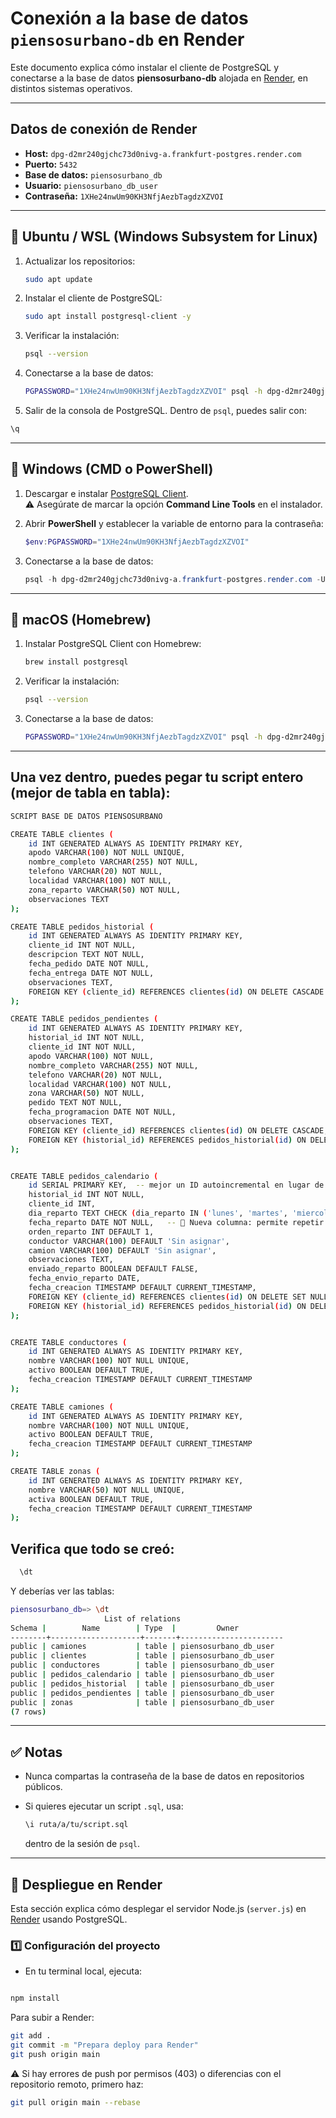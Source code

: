 # Conexión a la base de datos `piensosurbano-db` en Render

Este documento explica cómo instalar el cliente de PostgreSQL y conectarse a la base de datos **piensosurbano-db** alojada en [Render](https://render.com), en distintos sistemas operativos.

---

## Datos de conexión de Render

- **Host:** `dpg-d2mr240gjchc73d0nivg-a.frankfurt-postgres.render.com`
- **Puerto:** `5432`
- **Base de datos:** `piensosurbano_db`
- **Usuario:** `piensosurbano_db_user`
- **Contraseña:** `1XHe24nwUm90KH3NfjAezbTagdzXZVOI`

---

## 🔹 Ubuntu / WSL (Windows Subsystem for Linux)

1. Actualizar los repositorios:
   ```bash
   sudo apt update
   ```

2. Instalar el cliente de PostgreSQL:
   ```bash
   sudo apt install postgresql-client -y
   ```

3. Verificar la instalación:
   ```bash
   psql --version
   ```

4. Conectarse a la base de datos:
   ```bash
   PGPASSWORD="1XHe24nwUm90KH3NfjAezbTagdzXZVOI" psql -h dpg-d2mr240gjchc73d0nivg-a.frankfurt-postgres.render.com -U piensosurbano_db_user -d piensosurbano_db -p 5432
   ```
5. Salir de la consola de PostgreSQL. Dentro de `psql`, puedes salir con:

```sql
\q
```
---

## 🔹 Windows (CMD o PowerShell)

1. Descargar e instalar [PostgreSQL Client](https://www.postgresql.org/download/windows/).  
   ⚠️ Asegúrate de marcar la opción **Command Line Tools** en el instalador.

2. Abrir **PowerShell** y establecer la variable de entorno para la contraseña:
   ```powershell
   $env:PGPASSWORD="1XHe24nwUm90KH3NfjAezbTagdzXZVOI"
   ```

3. Conectarse a la base de datos:
   ```powershell
   psql -h dpg-d2mr240gjchc73d0nivg-a.frankfurt-postgres.render.com -U piensosurbano_db_user -d piensosurbano_db -p 5432
   ```

---

## 🔹 macOS (Homebrew)

1. Instalar PostgreSQL Client con Homebrew:
   ```bash
   brew install postgresql
   ```

2. Verificar la instalación:
   ```bash
   psql --version
   ```

3. Conectarse a la base de datos:
   ```bash
   PGPASSWORD="1XHe24nwUm90KH3NfjAezbTagdzXZVOI" psql -h dpg-d2mr240gjchc73d0nivg-a.frankfurt-postgres.render.com -U piensosurbano_db_user -d piensosurbano_db -p 5432
   ```

---
## Una vez dentro, puedes pegar tu script entero (mejor de tabla en tabla):

```bash
SCRIPT BASE DE DATOS PIENSOSURBANO

CREATE TABLE clientes (
    id INT GENERATED ALWAYS AS IDENTITY PRIMARY KEY,
    apodo VARCHAR(100) NOT NULL UNIQUE,
    nombre_completo VARCHAR(255) NOT NULL,
    telefono VARCHAR(20) NOT NULL,
    localidad VARCHAR(100) NOT NULL,
    zona_reparto VARCHAR(50) NOT NULL,
    observaciones TEXT
);

CREATE TABLE pedidos_historial (
    id INT GENERATED ALWAYS AS IDENTITY PRIMARY KEY,
    cliente_id INT NOT NULL,
    descripcion TEXT NOT NULL,
    fecha_pedido DATE NOT NULL,
    fecha_entrega DATE NOT NULL,
    observaciones TEXT,
    FOREIGN KEY (cliente_id) REFERENCES clientes(id) ON DELETE CASCADE
);

CREATE TABLE pedidos_pendientes (
    id INT GENERATED ALWAYS AS IDENTITY PRIMARY KEY,
    historial_id INT NOT NULL,
    cliente_id INT NOT NULL,
    apodo VARCHAR(100) NOT NULL,
    nombre_completo VARCHAR(255) NOT NULL,
    telefono VARCHAR(20) NOT NULL,
    localidad VARCHAR(100) NOT NULL,
    zona VARCHAR(50) NOT NULL,
    pedido TEXT NOT NULL,
    fecha_programacion DATE NOT NULL,
    observaciones TEXT,
    FOREIGN KEY (cliente_id) REFERENCES clientes(id) ON DELETE CASCADE,
    FOREIGN KEY (historial_id) REFERENCES pedidos_historial(id) ON DELETE CASCADE
);


CREATE TABLE pedidos_calendario (
    id SERIAL PRIMARY KEY,  -- mejor un ID autoincremental en lugar de VARCHAR
    historial_id INT NOT NULL,
    cliente_id INT,
    dia_reparto TEXT CHECK (dia_reparto IN ('lunes', 'martes', 'miercoles', 'jueves', 'viernes')) NOT NULL,
    fecha_reparto DATE NOT NULL,   -- 📌 Nueva columna: permite repetir el mismo pedido en distintas fechas
    orden_reparto INT DEFAULT 1,
    conductor VARCHAR(100) DEFAULT 'Sin asignar',
    camion VARCHAR(100) DEFAULT 'Sin asignar',
    observaciones TEXT,
    enviado_reparto BOOLEAN DEFAULT FALSE,
    fecha_envio_reparto DATE,
    fecha_creacion TIMESTAMP DEFAULT CURRENT_TIMESTAMP,
    FOREIGN KEY (cliente_id) REFERENCES clientes(id) ON DELETE SET NULL,
    FOREIGN KEY (historial_id) REFERENCES pedidos_historial(id) ON DELETE CASCADE
);


CREATE TABLE conductores (
    id INT GENERATED ALWAYS AS IDENTITY PRIMARY KEY,
    nombre VARCHAR(100) NOT NULL UNIQUE,
    activo BOOLEAN DEFAULT TRUE,
    fecha_creacion TIMESTAMP DEFAULT CURRENT_TIMESTAMP
);

CREATE TABLE camiones (
    id INT GENERATED ALWAYS AS IDENTITY PRIMARY KEY,
    nombre VARCHAR(100) NOT NULL UNIQUE,
    activo BOOLEAN DEFAULT TRUE,
    fecha_creacion TIMESTAMP DEFAULT CURRENT_TIMESTAMP
);

CREATE TABLE zonas (
    id INT GENERATED ALWAYS AS IDENTITY PRIMARY KEY,
    nombre VARCHAR(50) NOT NULL UNIQUE,
    activa BOOLEAN DEFAULT TRUE,
    fecha_creacion TIMESTAMP DEFAULT CURRENT_TIMESTAMP
);

```

## Verifica que todo se creó:

 ```bash
   \dt
   ```

Y deberías ver las tablas:

 ```bash
piensosurbano_db=> \dt
                      List of relations
 Schema |        Name        | Type  |         Owner
--------+--------------------+-------+-----------------------
 public | camiones           | table | piensosurbano_db_user
 public | clientes           | table | piensosurbano_db_user
 public | conductores        | table | piensosurbano_db_user
 public | pedidos_calendario | table | piensosurbano_db_user
 public | pedidos_historial  | table | piensosurbano_db_user
 public | pedidos_pendientes | table | piensosurbano_db_user
 public | zonas              | table | piensosurbano_db_user
(7 rows)
 ```
---

## ✅ Notas

- Nunca compartas la contraseña de la base de datos en repositorios públicos.
- Si quieres ejecutar un script `.sql`, usa:
  ```bash
  \i ruta/a/tu/script.sql
  ```
  
  dentro de la sesión de `psql`.

---

## 🚀 Despliegue en Render

Esta sección explica cómo desplegar el servidor Node.js (`server.js`) en [Render](https://render.com/) usando PostgreSQL.

### 1️⃣ Configuración del proyecto
- En tu terminal local, ejecuta:

```bash

npm install
```

Para subir a Render:
```bash
git add .
git commit -m "Prepara deploy para Render"
git push origin main
```

⚠️ Si hay errores de push por permisos (403) o diferencias con el repositorio remoto, primero haz:
```bash
git pull origin main --rebase
```
